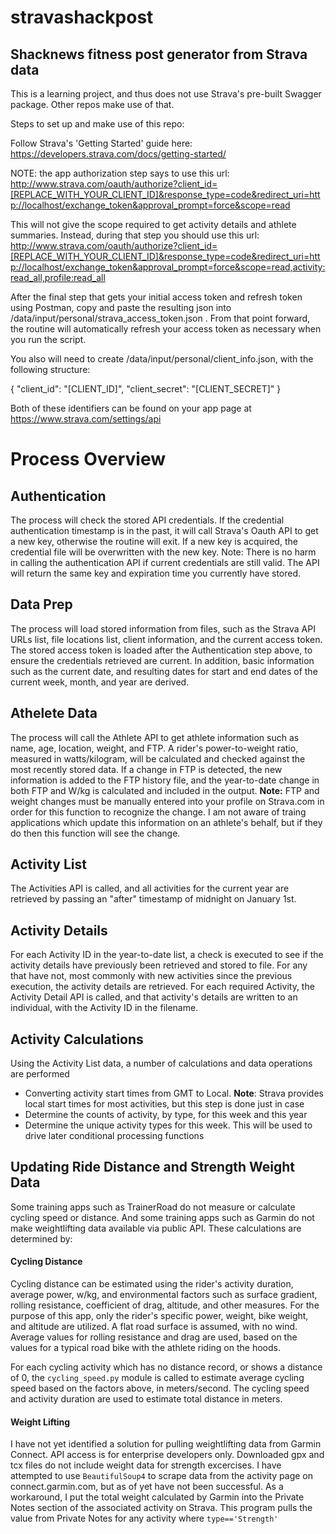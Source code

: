 # stravashackpost

## Shacknews fitness post generator from Strava data

This is a learning project, and thus does not use Strava's pre-built Swagger package.  Other repos make use of that.

Steps to set up and make use of this repo:

Follow Strava's 'Getting Started' guide here: https://developers.strava.com/docs/getting-started/

NOTE: the app authorization step says to use this url: http://www.strava.com/oauth/authorize?client_id=[REPLACE_WITH_YOUR_CLIENT_ID]&response_type=code&redirect_uri=http://localhost/exchange_token&approval_prompt=force&scope=read

This will not give the scope required to get activity details and athlete summaries.  Instead, during that step you should use this url: http://www.strava.com/oauth/authorize?client_id=[REPLACE_WITH_YOUR_CLIENT_ID]&response_type=code&redirect_uri=http://localhost/exchange_token&approval_prompt=force&scope=read,activity:read_all,profile:read_all

After the final step that gets your initial access token and refresh token using Postman, copy and paste the resulting json into /data/input/personal/strava_access_token.json . From that point forward, the routine will automatically refresh your access token as necessary when you run the script.

You also will need to create /data/input/personal/client_info.json, with the following structure:

{
    "client_id": "[CLIENT_ID]",
    "client_secret": "[CLIENT_SECRET]"
}

Both of these identifiers can be found on your app page at https://www.strava.com/settings/api

# Process Overview

## Authentication
The process will check the stored API credentials.  If the credential authentication timestamp is in the past, it will call Strava's Oauth API to get a new key, otherwise the routine will exit. If a new key is acquired, the credential file will be overwritten with the new key.  Note: There is no harm in calling the authentication API if current credentials are still valid.  The API will return the same key and expiration time you currently have stored.  

## Data Prep
The process will load stored information from files, such as the Strava API URLs list, file locations list, client information, and the current access token.  The stored access token is loaded after the Authentication step above, to ensure the credentials retrieved are current.  In addition, basic information such as the current date, and resulting dates for start and end dates of the current week, month, and year are derived.

## Athelete Data
The process will call the Athlete API to get athlete information such as name, age, location, weight, and FTP.  A rider's power-to-weight ratio, measured in watts/kilogram, will be calculated and checked against the most recently stored data.  If a change in FTP is detected, the new information is added to the FTP history file, and the year-to-date change in both FTP and W/kg is calculated and included in the output.  **Note:** FTP and weight changes must be manually entered into your profile on Strava.com in order for this function to recognize the change.  I am not aware of traing applications which update this information on an athlete's behalf, but if they do then this function will see the change.

## Activity List
The Activities API is called, and all activities for the current year are retrieved by passing an "after" timestamp of midnight on January 1st.

## Activity Details
For each Activity ID in the year-to-date list, a check is executed to see if the activity details have previously been retrieved and stored to file.  For any that have not, most commonly with new activities since the previous execution, the activity details are retrieved.  For each required Activity, the Activity Detail API is called, and that activity's details are written to an individual, with the Activity ID in the filename.

## Activity Calculations
Using the Activity List data, a number of calculations and data operations are performed
- Converting activity start times from GMT to Local.  **Note**: Strava provides local start times for most activities, but this step is done just in case
- Determine the counts of activity, by type, for this week and this year
- Determine the unique activity types for this week.  This will be used to drive later conditional processing functions   

## Updating Ride Distance and Strength Weight Data
Some training apps such as TrainerRoad do not measure or calculate cycling speed or distance.  And some training apps such as Garmin do not make weightlifting data available via public API.  These calculations are determined by:

#### Cycling Distance
Cycling distance can be estimated using the rider's activity duration, average power, w/kg, and environmental factors such as surface gradient, rolling resistance, coefficient of drag, altitude, and other measures.  For the purpose of this app, only the rider's specific power, weight, bike weight, and altitude are utilized.  A flat road surface is assumed, with no wind.  Average values for rolling resistance and drag are used, based on the values for a typical road bike with the athlete riding on the hoods.

For each cycling activity which has no distance record, or shows a distance of 0, the `cycling_speed.py` module is called to estimate average cycling speed based on the factors above, in meters/second.  The cycling speed and activity duration are used to estimate total distance in meters.

#### Weight Lifting

I have not yet identified a solution for pulling weightlifting data from Garmin Connect.  API access is for enterprise developers only.  Downloaded gpx and tcx files do not include weight data for strength excercises.  I have attempted to use `BeautifulSoup4` to scrape data from the activity page on connect.garmin.com, but as of yet have not been successful.  As a workaround, I put the total weight calculated by Garmin into the Private Notes section of the associated activity on Strava.  This program pulls the value from Private Notes for any activity where `type=='Strength'`
